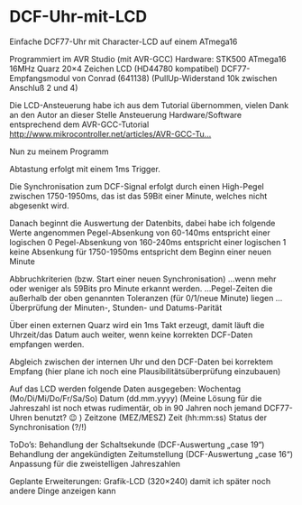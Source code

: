 # DCF-Uhr-mit-LCD
Einfache DCF77-Uhr mit Character-LCD auf einem ATmega16

Programmiert im AVR Studio (mit AVR-GCC)
Hardware:
STK500
ATmega16
16MHz Quarz
20×4 Zeichen LCD (HD44780 kompatibel)
DCF77-Empfangsmodul von Conrad (641138) (PullUp-Widerstand 10k zwischen
Anschluß 2 und 4)

Die LCD-Ansteuerung habe ich aus dem Tutorial übernommen, vielen Dank an
den Autor an dieser Stelle
Ansteuerung Hardware/Software entsprechend dem AVR-GCC-Tutorial
http://www.mikrocontroller.net/articles/AVR-GCC-Tu…

Nun zu meinem Programm

Abtastung erfolgt mit einem 1ms Trigger.

Die Synchronisation zum DCF-Signal erfolgt durch einen High-Pegel
zwischen 1750-1950ms, das ist das 59Bit einer Minute, welches nicht
abgesenkt wird.

Danach beginnt die Auswertung der Datenbits, dabei habe ich folgende
Werte angenommen
Pegel-Absenkung von 60-140ms entspricht einer logischen 0
Pegel-Absenkung von 160-240ms entspricht einer logischen 1
keine Absenkung für 1750-1950ms entspricht dem Beginn einer neuen Minute

Abbruchkriterien (bzw. Start einer neuen Synchronisation)
…wenn mehr oder weniger als 59Bits pro Minute erkannt werden.
…Pegel-Zeiten die außerhalb der oben genannten Toleranzen (für
0/1/neue Minute) liegen
…Überprüfung der Minuten-, Stunden- und Datums-Parität

Über einen externen Quarz wird ein 1ms Takt erzeugt, damit läuft die
Uhrzeit/das Datum auch weiter, wenn keine korrekten DCF-Daten empfangen
werden.

Abgleich zwischen der internen Uhr und den DCF-Daten bei korrektem
Empfang (hier plane ich noch eine Plausibilitätsüberprüfung einzubauen)

Auf das LCD werden folgende Daten ausgegeben:
Wochentag (Mo/Di/Mi/Do/Fr/Sa/So)
Datum (dd.mm.yyyy) (Meine Lösung für die Jahreszahl ist noch etwas
rudimentär, ob in 90 Jahren noch jemand DCF77-Uhren benutzt? 😉 )
Zeitzone (MEZ/MESZ)
Zeit (hh:mm:ss)
Status der Synchronisation (?/!)

ToDo’s:
Behandlung der Schaltsekunde (DCF-Auswertung „case 19“)
Behandlung der angekündigten Zeitumstellung (DCF-Auswertung „case 16“)
Anpassung für die zweistelligen Jahreszahlen

Geplante Erweiterungen:
Grafik-LCD (320×240) damit ich später noch andere Dinge anzeigen kann
